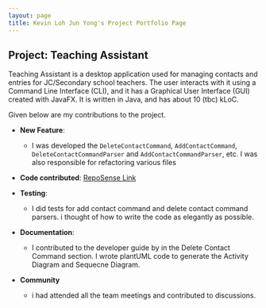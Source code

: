 ```yaml
---
layout: page
title: Kevin Loh Jun Yong's Project Portfolio Page
---
```


## Project: Teaching Assistant

Teaching Assistant is a desktop application used for managing contacts and entries for JC/Secondary school teachers.
The user interacts with it using a Command Line Interface (CLI), and it has a Graphical User Interface (GUI) created
with JavaFX. It is written in Java, and has about 10 (tbc) kLoC.

Given below are my contributions to the project.
* **New Feature**:
   * I was developed the `DeleteContactCommand`, `AddContactCommand`,
     `DeleteContactCommandParser` and `AddContactCommandParser`, etc. I was
     also responsible for refactoring various files 


* **Code contributed**: [RepoSense Link](https://nus-cs2103-ay2021s2.github.io/tp-dashboard/?search=&sort=groupTitle&sortWithin=title&since=&timeframe=commit&mergegroup=&groupSelect=groupByRepos&breakdown=false&tabOpen=true&tabType=authorship&tabAuthor=KevinLohJunYong&tabRepo=AY2021S2-CS2103T-W13-4%2Ftp%5Bmaster%5D&authorshipIsMergeGroup=false&authorshipFileTypes=docs~functional-code~test-code&authorshipIsBinaryFileTypeChecked=false)


* **Testing**:
    
    * I did tests for add contact command and delete contact command parsers.
    i thought of how to write the code as elegantly as possible.
  
* **Documentation**:
  
   * I contributed to the developer guide by in the Delete Contact Command section.
   I wrote plantUML code to generate the Activity Diagram and Sequecne Diagram.

*  **Community**
    
   * i had attended all the team meetings and contributed to discussions.
   
